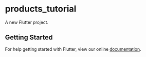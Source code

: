 # products_tutorial

A new Flutter project.

## Getting Started

For help getting started with Flutter, view our online
[documentation](https://flutter.io/).
